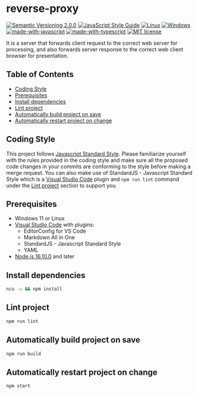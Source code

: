 # reverse-proxy
[![Semantic Versioning 2.0.0](https://img.shields.io/badge/semver-2.0.0-standard.svg)](https://semver.org/)
[![JavaScript Style Guide](https://img.shields.io/badge/code_style-standard-brightgreen.svg)](https://standardjs.com)
[![Linux](https://svgshare.com/i/Zhy.svg)](https://svgshare.com/i/Zhy.svg)
[![Windows](https://svgshare.com/i/ZhY.svg)](https://svgshare.com/i/ZhY.svg)
[![made-with-javascript](https://img.shields.io/badge/Made%20with-JavaScript-ffff00.svg)](https://www.javascript.com)
[![made-with-typescript](https://img.shields.io/badge/Made%20with-TypeScript-0000e0.svg)](https://www.typescriptlang.org/)
[![MIT license](https://img.shields.io/badge/License-MIT-blue.svg)](https://lbesson.mit-license.org/)

It is a server that forwards client request to the correct web server for processing, and also forwards server response to the correct web client browser for presentation.

## Table of Contents
- [Coding Style](https://github.com/ii887522/reverse-proxy#coding-style)
- [Prerequisites](https://github.com/ii887522/reverse-proxy#prerequisites)
- [Install dependencies](https://github.com/ii887522/reverse-proxy#install-dependencies)
- [Lint project](https://github.com/ii887522/reverse-proxy#lint-project)
- [Automatically build project on save](https://github.com/ii887522/reverse-proxy#automatically-build-project-on-save)
- [Automatically restart project on change](https://github.com/ii887522/reverse-proxy#automatically-restart-project-on-change)

## Coding Style
This project follows [Javascript Standard Style](https://standardjs.com/). Please familiarize yourself with the rules provided in the coding style and
make sure all the proposed code changes in your commits are conforming to the style before making a merge request. You can also make use of
StandardJS - Javascript Standard Style which is a [Visual Studio Code](https://code.visualstudio.com/) plugin and `npm run lint` command under the
[Lint project](https://github.com/ii887522/reverse-proxy#lint-project) section to support you.

## Prerequisites
- Windows 11 or Linux
- [Visual Studio Code](https://code.visualstudio.com/) with plugins:
  - EditorConfig for VS Code
  - Markdown All in One
  - StandardJS - Javascript Standard Style
  - YAML
- [Node.js 16.10.0](https://nodejs.org/en/) and later

## Install dependencies
```sh
ncu -u && npm install
```

## Lint project
```sh
npm run lint
```

## Automatically build project on save
```sh
npm run build
```

## Automatically restart project on change
```sh
npm start
```
